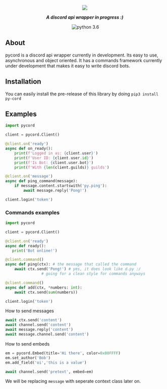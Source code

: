 <div align="center">
        <p> <img src="https://i.imgur.com/SbFk45Y.png"/> </p>
        <p><i><b>A discord api wrapper in progress :)</b></i></p>
	<p> 
		<a href="https://discord.gg/pmQSbAd"><img src="https://discordapp.com/api/guilds/345787308282478592/embed.png" alt="" /></a>
		<img src="https://img.shields.io/badge/python-3.6-brightgreen.svg" alt="python 3.6" /></a>
	</p>
</div> 

## About
pycord is a discord api wrapper currently in development. Its easy to use, asynchronous and object oriented. It has a commands framework currently under development that makes it easy to write discord bots.

## Installation
You can easily install the pre-release of this library by doing `pip3 install py-cord`

## Examples

```py
import pycord

client = pycord.Client()

@client.on('ready')
async def on_ready():
    print(f'Logged in as: {client.user}')
    print(f'User ID: {client.user.id}')
    print(f'Is Bot: {client.user.bot}')
    print(f'With {len(client.guilds)} guilds')

@client.on('message')
async def ping_command(message):
    if message.content.startswith('py.ping'):
        await message.reply('Pong!')

client.login('token')
```

### Commands examples

```py
import pycord

client = pycord.Client()

@client.on('ready')
async def ready():
   print('Bot online!')

@client.command()
async def ping(ctx): # the message that called the command
    await ctx.send('Pong!') # yes, it does look like d.py :/ 
			    # going for a clean style for commands anyways

@client.command() 
async def add(ctx, *numbers: int):
    await ctx.send(sum(numbers))

client.login('token')
```

How to send messages
```py
await ctx.send('content')
await channel.send('content')
await message.reply('content')
await message.channel.send('content')
```

How to send embeds
```py
em = pycord.Embed(title='Hi there', color=0x00FFFF)
em.set_author('Bob')
em.add_field('oi','this is a value')

await channel.send('pretext', embed=em)
```

We will be replacing `message` with seperate context class later on.
